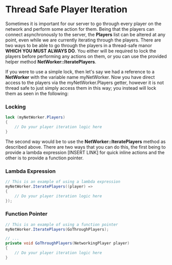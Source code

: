 # Thread Safe Player Iteration

Sometimes it is important for our server to go through every player on the network and perform some action for them. Being that the players can connect asynchronously to the server, the **Players** list can be altered at any point, even while we are currently iterating through the players. There are two ways to be able to go through the players in a thread-safe manor **WHICH YOU MUST ALWAYS DO**. You either will be required to lock the players before performing any actions on them, or you can use the provided helper method **NetWorker::IteratePlayers**.

If you were to use a simple lock, then let's say we had a reference to a **NetWorker** with the variable name myNetWorker. Now you have direct access to the players via the myNetWorker.Players getter, however it is not thread safe to just simply access them in this way; you instead will lock them as seen in the following:

### Locking
```csharp
lock (myNetWorker.Players)
{
	// Do your player iteration logic here
}
```

The second way would be to use the **NetWorker::IteratePlayers** method as described above. There are two ways that you can do this, the first being to provide a lambda expression [INSERT LINK] for quick inline actions and the other is to provide a function pointer.

### Lambda Expression
```csharp
// This is an example of using a lambda expression
myNetWorker.IteratePlayers((player) =>
{
	// Do your player iteration logic here
});
```

### Function Pointer
```csharp
// This is an example of using a function pointer
myNetWorker.IteratePlayers(GoThroughPlayers);

// ...
private void GoThroughPlayers(NetworkingPlayer player)
{
	// Do your player iteration logic here
}
```